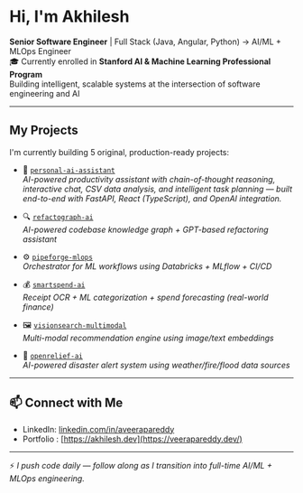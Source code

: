 #  Hi, I'm Akhilesh

**Senior Software Engineer** | Full Stack (Java, Angular, Python) → AI/ML + MLOps Engineer  
🎓 Currently enrolled in **Stanford AI & Machine Learning Professional Program**  
Building intelligent, scalable systems at the intersection of software engineering and AI

---

##  My Projects

I'm currently building 5 original, production-ready projects:

- 💬 [`personal-ai-assistant`](https://github.com/aveerapareddy/personal-ai-assistant)  
  _AI-powered productivity assistant with chain-of-thought reasoning, interactive chat, CSV data analysis, and intelligent task planning — built end-to-end with FastAPI, React (TypeScript), and OpenAI integration._

- 🔍 [`refactograph-ai`](https://github.com/aveerapareddy/refactograph-ai)  
  _AI-powered codebase knowledge graph + GPT-based refactoring assistant_

- ⚙️ [`pipeforge-mlops`](https://github.com/aveerapareddy/pipeforge-mlops)  
  _Orchestrator for ML workflows using Databricks + MLflow + CI/CD_

- 💰 [`smartspend-ai`](https://github.com/aveerapareddy/smartspend-ai)  
  _Receipt OCR + ML categorization + spend forecasting (real-world finance)_

- 🖼 [`visionsearch-multimodal`](https://github.com/aveerapareddy/visionsearch-multimodal)  
  _Multi-modal recommendation engine using image/text embeddings_

- 🌊 [`openrelief-ai`](https://github.com/aveerapareddy/openrelief-ai)  
  _AI-powered disaster alert system using weather/fire/flood data sources_

---

## 📫 Connect with Me

- LinkedIn: [linkedin.com/in/aveerapareddy](www.linkedin.com/in/akhil-reddy94)  
- Portfolio : [https://akhilesh.dev](https://veerapareddy.dev/)

---

⚡ _I push code daily — follow along as I transition into full-time AI/ML + MLOps engineering._

